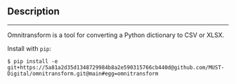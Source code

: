 ## Description
---
Omnitransform is a tool for converting a Python dictionary to CSV or XLSX.

Install with `pip`:

```
$ pip install -e git+https://5a81a2d35d1348729984b8a2e590315766cb440d@github.com/MUST-Digital/omnitransform.git@main#egg=omnitransform
```
